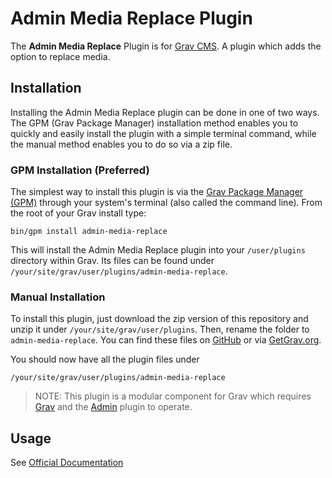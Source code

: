 # Admin Media Replace Plugin

The **Admin Media Replace** Plugin is for [Grav CMS](http://github.com/getgrav/grav). A plugin which adds the option to replace media.

## Installation

Installing the Admin Media Replace plugin can be done in one of two ways. The GPM (Grav Package Manager) installation method enables you to quickly and easily install the plugin with a simple terminal command, while the manual method enables you to do so via a zip file.

### GPM Installation (Preferred)

The simplest way to install this plugin is via the [Grav Package Manager (GPM)](http://learn.getgrav.org/advanced/grav-gpm) through your system's terminal (also called the command line).  From the root of your Grav install type:

    bin/gpm install admin-media-replace

This will install the Admin Media Replace plugin into your `/user/plugins` directory within Grav. Its files can be found under `/your/site/grav/user/plugins/admin-media-replace`.

### Manual Installation

To install this plugin, just download the zip version of this repository and unzip it under `/your/site/grav/user/plugins`. Then, rename the folder to `admin-media-replace`. You can find these files on [GitHub](https://github.com) or via [GetGrav.org](http://getgrav.org/downloads/plugins#extras).

You should now have all the plugin files under

    /your/site/grav/user/plugins/admin-media-replace
	
> NOTE: This plugin is a modular component for Grav which requires [Grav](http://github.com/getgrav/grav) and the [Admin](https://github.com/getgrav/grav-plugin-admin) plugin to operate.

## Usage

See [Official Documentation](https://www.twelvetone.tv/docs/admin/pages/developer-tools/grav-plugins/admin-media-replace-plugin)
